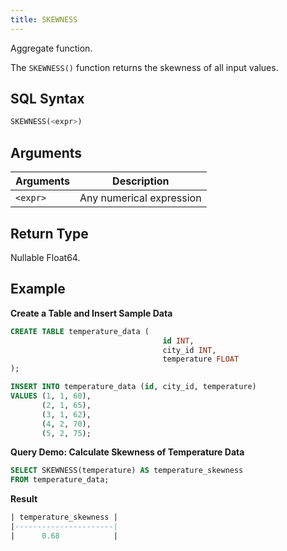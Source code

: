 ```yaml
---
title: SKEWNESS
---
```


Aggregate function.

The `SKEWNESS()` function returns the skewness of all input values.

## SQL Syntax

```sql
SKEWNESS(<expr>)
```

## Arguments

| Arguments | Description                     |
|-----------| -----------                     |
| `<expr>`  | Any numerical expression        |

## Return Type

Nullable Float64.

## Example

**Create a Table and Insert Sample Data**
```sql
CREATE TABLE temperature_data (
                                  id INT,
                                  city_id INT,
                                  temperature FLOAT
);

INSERT INTO temperature_data (id, city_id, temperature)
VALUES (1, 1, 60),
       (2, 1, 65),
       (3, 1, 62),
       (4, 2, 70),
       (5, 2, 75);
```

**Query Demo: Calculate Skewness of Temperature Data**

```sql
SELECT SKEWNESS(temperature) AS temperature_skewness
FROM temperature_data;
```

**Result**
```sql
| temperature_skewness |
|----------------------|
|      0.68            |
```



